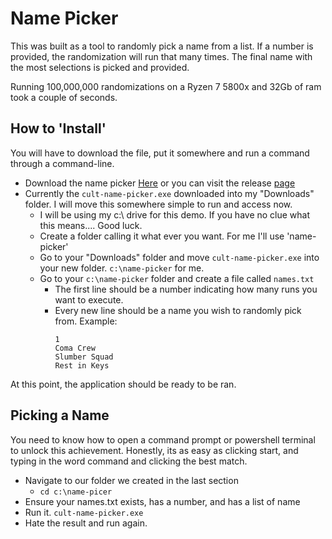 # Name Picker

This was built as a tool to randomly pick a name from a list. If a number is provided, the randomization will run that many times. The final name with the most selections is picked and provided.

Running 100,000,000 randomizations on a Ryzen 7 5800x and 32Gb of ram took a couple of seconds.

## How to 'Install'

You will have to download the file, put it somewhere and run a command through a command-line.

* Download the name picker [Here](https://github.com/MarkDPierce/cult-of-sleep/releases/download/v0.0.1/cult-name-picker.exe) or you can visit the release [page](https://github.com/MarkDPierce/cult-of-sleep/releases/tag/v0.0.1)
* Currently the `cult-name-picker.exe` downloaded into my "Downloads" folder. I will move this somewhere simple to run and access now.
  * I will be using my c:\ drive for this demo. If you have no clue what this means.... Good luck. 
  * Create a folder calling it what ever you want. For me I'll use 'name-picker'
  * Go to your "Downloads" folder and move `cult-name-picker.exe` into your new folder. `c:\name-picker` for me.
  * Go to your `c:\name-picker` folder and create a file called `names.txt`
    * The first line should be a number indicating how many runs you want to execute.
    * Every new line should be a name you wish to randomly pick from.
        Example:
        ```
        1
        Coma Crew
        Slumber Squad 
        Rest in Keys
        ```
At this point, the application should be ready to be ran.

## Picking a Name
You need to know how to open a command prompt or powershell terminal to unlock this achievement. Honestly, its as easy as clicking start, and typing in the word command and clicking the best match.

* Navigate to our folder we created in the last section
  * `cd c:\name-picer`
* Ensure your names.txt exists, has a number, and has a list of name
* Run it. `cult-name-picker.exe`
* Hate the result and run again.